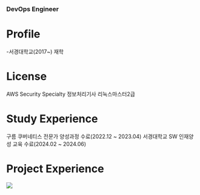 ### DevOps Engineer
# Profile
-서경대학교(2017~) 재학
# License
AWS Security Specialty
정보처리기사
리눅스마스터2급
# Study Experience
구름 쿠버네티스 전문가 양성과정 수료(2022.12 ~ 2023.04)
서경대학교 SW 인재양성 교육 수료(2024.02 ~ 2024.06)
# Project Experience

<img src="https://github.com/user-attachments/assets/e2d9f01b-2f65-42df-9db7-69b16f7bacbe">


